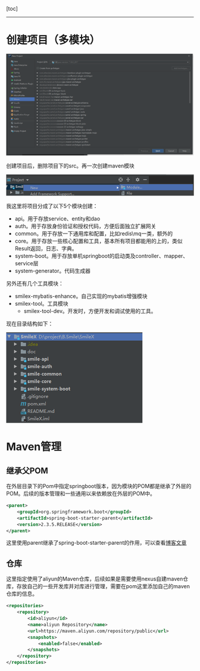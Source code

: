 [toc]

---


# 创建项目（多模块）

![image-20210906155249488](image-20210906155249488.png)

创建项目后，删除项目下的src。再一次创建maven模块

![image-20210906155353320](image-20210906155353320.png)

我这里将项目分成了以下5个模块创建：

- api。用于存放service、entity和dao
- auth。用于存放身份验证和授权代码，方便后面独立扩展网关
- common。用于存放一下通用库和配置，比如redis\mq一类，额外的
- core。用于存放一些核心配置和工具，基本所有项目都能用的上的，类似Result返回，日志、字典。
- system-boot。用于存放单机springboot的启动类及controller、mapper、service层
- system-generator。代码生成器

另外还有几个工具模块：
- smilex-mybatis-enhance。自己实现的mybatis增强模块
- smilex-tool。工具模块
    - smilex-tool-dev。开发时，方便开发和调试使用的工具。


现在目录结构如下：

![image-20211119165413011](image-20211119165413011.png)



# Maven管理

## 继承父POM

在外层目录下的Pom中指定springboot版本，因为模块的POM都是继承了外层的POM。后续的版本管理和一些通用以来依赖放在外层的POM中。

```xml
<parent>
    <groupId>org.springframework.boot</groupId>
    <artifactId>spring-boot-starter-parent</artifactId>
    <version>2.3.5.RELEASE</version>
</parent>
```

这里使用parent继承了spring-boot-starter-parent的作用，可以查看[博客文章](https://blog.csdn.net/dubismile/article/details/121428181)



## 仓库

这里指定使用了aliyun的Maven仓库，后续如果是需要使用nexus自建maven仓库，存放自己的一些开发库并对库进行管理，需要在pom这里添加自己的maven仓库的信息。

```xml
<repositories>
    <repository>
        <id>aliyun</id>
        <name>aliyun Repository</name>
        <url>https://maven.aliyun.com/repository/public</url>
        <snapshots>
            <enabled>false</enabled>
        </snapshots>
    </repository>
</repositories>
```
